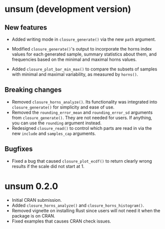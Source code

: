 # unsum (development version)

## New features

-   Added writing mode in `closure_generate()` via the new `path` argument.

-   Modified `closure_generate()`'s output to incorporate the horns index values for each generated sample, summary statistics about them, and frequencies based on the minimal and maximal horns values.

-   Added `closure_plot_bar_min_max()` to compare the subsets of samples with minimal and maximal variability, as measured by `horns()`.

## Breaking changes

-   Removed `closure_horns_analyze()`. Its functionality was integrated into `closure_generate()` for simplicity and ease of use.
-   Removed the `rounding_error_mean` and `rounding_error_sd` arguments from `closure_generate()`. They are not needed for users. If anything, you can use the `rounding` argument instead.
-   Redesigned `closure_read()` to control which parts are read in via the new `include` and `samples_cap` arguments.

## Bugfixes

-   Fixed a bug that caused `closure_plot_ecdf()` to return clearly wrong results if the scale did not start at 1.

# unsum 0.2.0

-   Initial CRAN submission.
-   Added `closure_horns_analyze()` and `closure_horns_histogram()`.
-   Removed vignette on installing Rust since users will not need it when the package is on CRAN.
-   Fixed examples that causes CRAN check issues.
